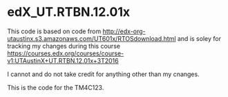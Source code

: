 # edX_UT.RTBN.12.01x

This code is based on code from http://edx-org-utaustinx.s3.amazonaws.com/UT601x/RTOSdownload.html
and is soley for tracking my changes during this course https://courses.edx.org/courses/course-v1:UTAustinX+UT.RTBN.12.01x+3T2016

I cannot and do not take credit for anything other than my cnanges.

This is the code for the TM4C123.